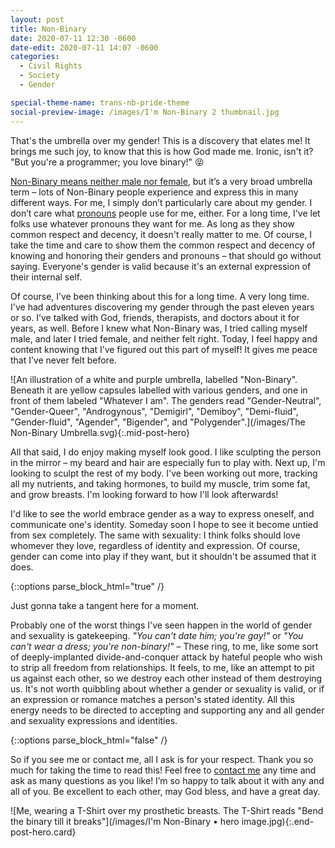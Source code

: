```yaml
---
layout: post
title: Non-Binary
date: 2020-07-11 12:30 -0600
date-edit: 2020-07-11 14:07 -0600
categories:
  - Civil Rights
  - Society
  - Gender

special-theme-name: trans-nb-pride-theme
social-preview-image: /images/I'm Non-Binary 2 thumbnail.jpg
---
```



That's the umbrella over my gender! This is a discovery that elates me! It brings me such joy, to know that this is how God made me. Ironic, isn't it? "But you're a programmer; you love binary!" 😝


[Non-Binary means neither male nor female](https://en.wikipedia.org/wiki/Non-binary_gender), but it’s a very broad umbrella term &ndash; lots of Non-Binary people experience and express this in many different ways. For me, I simply don’t particularly care about my gender. I don’t care what [pronouns](/Pronouns) people use for me, either. For a long time, I've let folks use whatever pronouns they want for me. As long as they show common respect and decency, it doesn't really matter to me. Of course, I take the time and care to show them the common respect and decency of knowing and honoring their genders and pronouns &ndash; that should go without saying. Everyone's gender is valid because it's an external expression of their internal self.


Of course, I’ve been thinking about this for a long time. A very long time. I've had adventures discovering my gender through the past eleven years or so. I’ve talked with God, friends, therapists, and doctors about it for years, as well. Before I knew what Non-Binary was, I tried calling myself male, and later I tried female, and neither felt right. Today, I feel happy and content knowing that I’ve figured out this part of myself! It gives me peace that I’ve never felt before.


![An illustration of a white and purple umbrella, labelled "Non-Binary". Beneath it are yellow capsules labelled with various genders, and one in front of them labeled "Whatever I am". The genders read "Gender-Neutral", "Gender-Queer", "Androgynous", "Demigirl", "Demiboy", "Demi-fluid", "Gender-fluid", "Agender", "Bigender", and "Polygender".](/images/The Non-Binary Umbrella.svg){:.mid-post-hero}


All that said, I do enjoy making myself look good. I like sculpting the person in the mirror &ndash; my beard and hair are especially fun to play with. Next up, I'm looking to sculpt the rest of my body. I've been working out more, tracking all my nutrients, and taking hormones, to build my muscle, trim some fat, and grow breasts.<a name="growing-breasts" /> I'm looking forward to how I'll look afterwards!


I'd like to see the world embrace gender as a way to express oneself, and communicate one's identity. Someday soon I hope to see it become untied from sex completely. The same with sexuality: I think folks should love whomever they love, regardless of identity and expression. Of course, gender can come into play if they want, but it shouldn't be assumed that it does.


{::options parse_block_html="true" /}
<aside>
Just gonna take a tangent here for a moment.

Probably one of the worst things I've seen happen in the world of gender and sexuality is gatekeeping. _"You can't date him; you're gay!"_ or _"You can't wear a dress; you're non-binary!"_ &ndash; These ring, to me, like some sort of deeply-implanted divide-and-conquer attack by hateful people who wish to strip all freedom from relationships. It feels, to me, like an attempt to pit us against each other, so we destroy each other instead of them destroying us. It's not worth quibbling about whether a gender or sexuality is valid, or if an expression or romance matches a person's stated identity. All this energy needs to be directed to accepting and supporting any and all gender and sexuality expressions and identities.
</aside>
{::options parse_block_html="false" /}


So if you see me or contact me, all I ask is for your respect. Thank you so much for taking the time to read this! Feel free to [contact me](/about) any time and ask as many questions as you like! I’m so happy to talk about it with any and all of you. Be excellent to each other, may God bless, and have a great day.


![Me, wearing a T-Shirt over my prosthetic breasts. The T-Shirt reads "Bend the binary till it breaks"](/images/I'm Non-Binary • hero image.jpg){:.end-post-hero.card}
